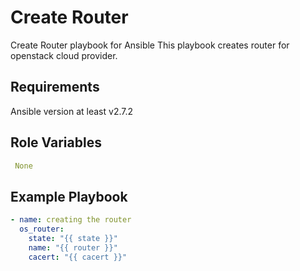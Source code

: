 Create Router
=================

Create Router playbook for Ansible
This playbook creates router for openstack cloud provider.


Requirements
------------

Ansible version at least v2.7.2

Role Variables
--------------

```yaml
 None
```

Example Playbook
----------------

```yaml
- name: creating the router
  os_router:
    state: "{{ state }}"
    name: "{{ router }}"
    cacert: "{{ cacert }}"
```
